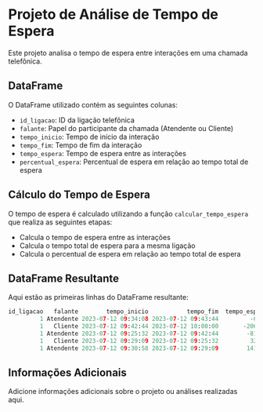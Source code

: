 # Projeto de Análise de Tempo de Espera

Este projeto analisa o tempo de espera entre interações em uma chamada telefônica.

## DataFrame

O DataFrame utilizado contém as seguintes colunas:

- `id_ligacao`: ID da ligação telefônica
- `falante`: Papel do participante da chamada (Atendente ou Cliente)
- `tempo_inicio`: Tempo de início da interação
- `tempo_fim`: Tempo de fim da interação
- `tempo_espera`: Tempo de espera entre as interações
- `percentual_espera`: Percentual de espera em relação ao tempo total de espera

## Cálculo do Tempo de Espera

O tempo de espera é calculado utilizando a função `calcular_tempo_espera` que realiza as seguintes etapas:

- Calcula o tempo de espera entre as interações
- Calcula o tempo total de espera para a mesma ligação
- Calcula o percentual de espera em relação ao tempo total de espera

## DataFrame Resultante

Aqui estão as primeiras linhas do DataFrame resultante:

```python
id_ligacao   falante        tempo_inicio           tempo_fim  tempo_espera  percentual_espera
         1 Atendente 2023-07-12 09:34:08 2023-07-12 09:43:44         -60.0           0.000000
         1   Cliente 2023-07-12 09:42:44 2023-07-12 10:00:00       -2068.0           5.263158
         1 Atendente 2023-07-12 09:25:32 2023-07-12 09:42:44        -815.0          10.526316
         1   Cliente 2023-07-12 09:29:09 2023-07-12 09:25:32         326.0          15.789474
         1 Atendente 2023-07-12 09:30:58 2023-07-12 09:29:09        1414.0          21.052632
```
## Informações Adicionais

Adicione informações adicionais sobre o projeto ou análises realizadas aqui.
